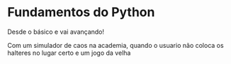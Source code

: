 <h1>Fundamentos do Python</h1>

<p>Desde o básico e vai avançando!</p>

<p>Com um simulador de caos na academia, quando o usuario não coloca os halteres no lugar certo e um jogo da velha</p>
